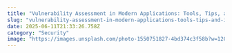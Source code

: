 ```yaml
---
title: "Vulnerability Assessment in Modern Applications: Tools, Tips, and Industry Insights"
slug: "vulnerability-assessment-in-modern-applications-tools-tips-and-industry-insights"
date: 2025-06-11T21:33:26.758Z
category: "Security"
image: "https://images.unsplash.com/photo-1550751827-4bd374c3f58b?w=1200&h=600&fit=crop"
---
```


